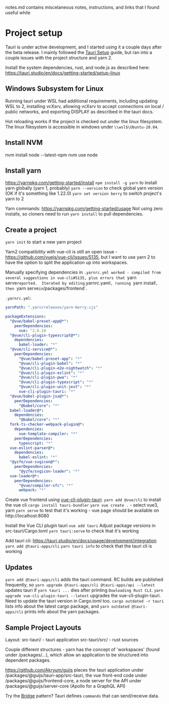 notes.md contains miscelaneous notes, instructions, and links that I found useful while 

# Project setup
Tauri is under active development, and I started using it a couple days after the beta release.  I mainly followed the [Tauri Setup](https://tauri.studio/en/docs/getting-started/setup-linux) guide, but ran into a couple issues with the project structure and yarn 2.

Install the system dependencies, rust, and node.js as described here: https://tauri.studio/en/docs/getting-started/setup-linux

## Windows Subsystem for Linux
Running tauri under WSL had additional requirements, including updating WSL to 2, installing vcXsrv, allowing vcXsrv to accept connections on local / public networks, and exporting DISPLAY as described in the tauri docs.

Hot reloading works if the project is checked out under the linux filesystem.  The linux filesystem is accessible in windows under `\\wsl$\Ubuntu-20.04`.

## Install NVM
nvm install node --latest-npm
nvm use node

## Install yarn
https://yarnpkg.com/getting-started/install
`npm install -g yarn` to install yarn globally (yarn 1, probably)
`yarn --version` to check global yarn version (OK if it's something like 1.22.0)
`yarn set version berry` to switch project's yarn to 2

Yarn commands: https://yarnpkg.com/getting-started/usage
Not using zero installs, so cloners need to run `yarn install` to pull dependencies.

## Create a project
`yarn init` to start a new yarn project

Yarn2 compatibility with vue-cli is still an open issue - https://github.com/vuejs/vue-cli/issues/5135, but I want to use yarn 2 to have the option to split the application up into workspaces.

Manually specifying dependencies in `.yarnrc.yml worked - compiled from several suggestions in vue-cli#5135, plus errors that `yarn serve` reported.  Iterated by editing `.yarnrc.yaml`, running `yarn install`, then `yarn serve` in `/packages/frontend`.

`.yarnrc.yml`:
```yml
yarnPath: ".yarn/releases/yarn-berry.cjs"

packageExtensions:
  "@vue/babel-preset-app@*":
    peerDependencies:
      vue: ^2.6.10
  "@vue/cli-plugin-typescript@*":
    dependencies:
      babel-loader: "*"
  "@vue/cli-service@*":
    peerDependencies:
      "@vue/babel-preset-app": "*"
      "@vue/cli-plugin-babel": "*"
      "@vue/cli-plugin-e2e-nightwatch": "*"
      "@vue/cli-plugin-eslint": "*"
      "@vue/cli-plugin-pwa": "*"
      "@vue/cli-plugin-typescript": "*"
      "@vue/cli-plugin-unit-jest": "*"
      vue-cli-plugin-tauri: "*"
  "@vue/babel-plugin-jsx@*":
    peerDependencies:
      "@babel/core": "*"
  babel-loader@*:
    dependencies:
      "@babel/core": "*"
  fork-ts-checker-webpack-plugin@*:
    dependencies:
      vue-template-compiler: "*"
    peerDependencies:
      typescript: "*"
  vue-eslint-parser@*:
    dependencies:
      babel-eslint: "*"
  "@yzfe/vue-svgicon@*":
    peerDependencies:
      "@yzfe/svgicon-loader": "*"
  vue-loader@*:
    peerDependencies:
      "@vue/compiler-sfc": "*"
      webpack: "*"
```

Create vue frontend using [vue-cli-plugin-tauri](https://github.com/tauri-apps/vue-cli-plugin-tauri):
`yarn add @vue/cli` to install the vue cli
`cargo install tauri-bundler`
`yarn vue create .` - select vue3, yarn
`yarn serve` to test that it's working - vue page should be available on http://localhost:8080

Install the Vue CLI plugin tauri
`vue add tauri`
Adjust package versions in src-tauri/Cargo.toml
`yarn tauri:serve` to check that it's working

Add tauri cli: https://tauri.studio/en/docs/usage/development/integration
`yarn add @tauri-apps/cli`
`yarn tauri info` to check that the tauri cli is working

## Updates
`yarn add @tauri-apps/cli` adds the tauri command.  RC builds are published frequently, so `yarn upgrade @tauri-apps/cli @tauri-apps/api --latest` updates tauri if `yarn tauri ...` dies after printing `Dowloading Rust CLI`.  `yarn upgrade vue-cli-plugin-tauri --latest` upgrades the vue-cli-plugin-tauri.  Need to update the tauri version in Cargo.toml too.  `cargo outdated -r tauri` lists info about the latest cargo package, and `yarn outdated @tauri-apps/cli` prints info about the yarn packages.

## Sample Project Layouts
Layout:
src-tauri/ - tauri application
src-tauri/src/ - rust sources

Couple different structures - yarn has the concept of 'workspaces' (found under /packages/...), which allow an application to be structured into dependent packages.

https://github.com/Akryum/guijs places the tauri application under /packages/@guijs/tauri-app/src-tauri, the vue front-end code under /packages/@guijs/frontend-core, a node server for the API under /packages/@guijs/server-core (Apollo for a GraphQL API)

Try the [Bridge](https://tauri.studio/en/docs/usage/patterns/bridge) pattern?  Tauri defines `commands` that can send/receive data.

